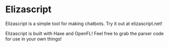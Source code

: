 # Elizascript
Elizascript is a simple tool for making chatbots. Try it out at elizascript.net!

Elizascript is built with Haxe and OpenFL! Feel free to grab the parser code for use in your own things!
